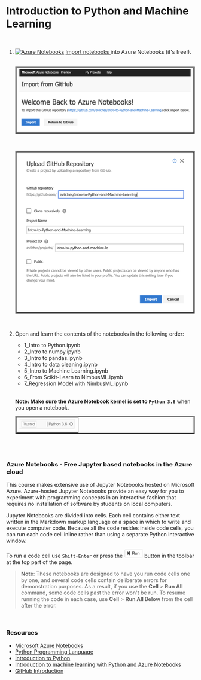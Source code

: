 # Introduction to Python and Machine Learning

<br />

1. [![Azure Notebooks](https://notebooks.azure.com/launch.png)](https://notebooks.azure.com/import/gh/evilches/Intro-to-Python-and-Machine-Learning/)
[Import notebooks ](https://notebooks.azure.com/import/gh/evilches/Intro-to-Python-and-Machine-Learning/) into Azure Notebooks (it's free!).   
    <br />
    <table border="3" width="700px"><tr><td>
  	<img src="Graphics/import_notebooks1.png" width="700" title="Import Notebooks into Azure Notebooks URL" alt="Import Notebooks into Azure Notebooks URL"/>
 	</td></tr></table>  
      <br />
    <table border="3" width="700px"><tr><td>
  	<img src="Graphics/import_notebooks2.png" width="700" title="Import Notebooks into Azure Notebooks" alt="Import Notebooks into Azure Notebooks"/>
 	</td></tr></table>  
	<br />

2. Open and learn the contents of the notebooks in the following order: 
    - 1_Intro to Python.ipynb
    - 2_Intro to numpy.ipynb
    - 3_Intro to pandas.ipynb
    - 4_Intro to data cleaning.ipynb
    - 5_Intro to Machine Learning.ipynb
    - 6_From Scikit-Learn to NimbusML.ipynb
    - 7_Regression Model with NimbusML.ipynb  
    
     <br />
    
    **Note: Make sure the Azure Notebook kernel is set to `Python 3.6`** when you open a notebook.  
    <table border="3" width="150px"><tr><td>
  	<img src="Graphics/python36.png" width="150" title="set kernel to Python 3.6" alt="set kernel to Python 3.6"/>
 	</td></tr></table>
   <br /><br />


### Azure Notebooks - Free Jupyter based notebooks in the Azure cloud
This course makes extensive use of Jupyter Notebooks hosted on Microsoft Azure. Azure-hosted Jupyter Notebooks provide an easy way for you to experiment with programming concepts in an interactive fashion that requires no installation of software by students on local computers.

Jupyter Notebooks are divided into cells. Each cell contains either text written in the Markdown markup language or a space in which to write and execute computer code. Because all the code resides inside code cells, you can run each code cell inline rather than using a separate Python interactive window.

To run a code cell use `Shift-Enter` or press the **<img src="Graphics/run_cell.png" width="50" title="Run" alt="Run"/>** button in the toolbar at the top part of the page.

> **Note**: These notebooks are designed to have you run code cells one by one, and several code cells contain deliberate errors for demonstration purposes. As a result, if you use the **Cell** > **Run All** command, some code cells past the error won't be run. To resume running the code in each case, use **Cell** > **Run All Below** from the cell after the error.

<br />

### Resources
- [Microsoft Azure Notebooks](https://notebooks.azure.com/)
- [Python Programming Language](https://www.python.org/)
- [Introduction to Python](https://docs.microsoft.com/en-us/learn/modules/intro-to-python/)
- [Introduction to machine learning with Python and Azure Notebooks](https://docs.microsoft.com/en-us/learn/paths/intro-to-ml-with-python/)
- [GitHub Introduction](https://guides.github.com/activities/hello-world/)

